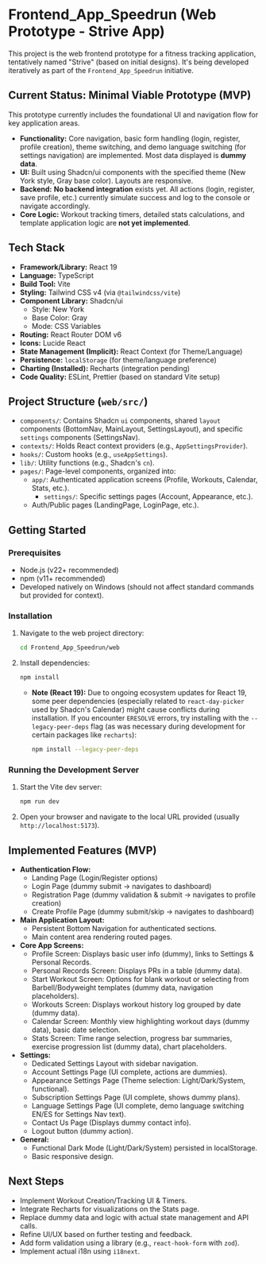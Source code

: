 # Frontend_App_Speedrun (Web Prototype - Strive App)

This project is the web frontend prototype for a fitness tracking application, tentatively named "Strive" (based on initial designs). It's being developed iteratively as part of the `Frontend_App_Speedrun` initiative.

## Current Status: Minimal Viable Prototype (MVP)

This prototype currently includes the foundational UI and navigation flow for key application areas.

*   **Functionality:** Core navigation, basic form handling (login, register, profile creation), theme switching, and demo language switching (for settings navigation) are implemented. Most data displayed is **dummy data**.
*   **UI:** Built using Shadcn/ui components with the specified theme (New York style, Gray base color). Layouts are responsive.
*   **Backend:** **No backend integration** exists yet. All actions (login, register, save profile, etc.) currently simulate success and log to the console or navigate accordingly.
*   **Core Logic:** Workout tracking timers, detailed stats calculations, and template application logic are **not yet implemented**.

## Tech Stack

*   **Framework/Library:** React 19
*   **Language:** TypeScript
*   **Build Tool:** Vite
*   **Styling:** Tailwind CSS v4 (via `@tailwindcss/vite`)
*   **Component Library:** Shadcn/ui
    *   Style: New York
    *   Base Color: Gray
    *   Mode: CSS Variables
*   **Routing:** React Router DOM v6
*   **Icons:** Lucide React
*   **State Management (Implicit):** React Context (for Theme/Language)
*   **Persistence:** `localStorage` (for theme/language preference)
*   **Charting (Installed):** Recharts (integration pending)
*   **Code Quality:** ESLint, Prettier (based on standard Vite setup)

## Project Structure (`web/src/`)

*   `components/`: Contains Shadcn `ui` components, shared `layout` components (BottomNav, MainLayout, SettingsLayout), and specific `settings` components (SettingsNav).
*   `contexts/`: Holds React context providers (e.g., `AppSettingsProvider`).
*   `hooks/`: Custom hooks (e.g., `useAppSettings`).
*   `lib/`: Utility functions (e.g., Shadcn's `cn`).
*   `pages/`: Page-level components, organized into:
    *   `app/`: Authenticated application screens (Profile, Workouts, Calendar, Stats, etc.).
        *   `settings/`: Specific settings pages (Account, Appearance, etc.).
    *   Auth/Public pages (LandingPage, LoginPage, etc.).

## Getting Started

### Prerequisites

*   Node.js (v22+ recommended)
*   npm (v11+ recommended)
*   Developed natively on Windows (should not affect standard commands but provided for context).

### Installation

1.  Navigate to the web project directory:
    ```bash
    cd Frontend_App_Speedrun/web
    ```
2.  Install dependencies:
    ```bash
    npm install
    ```
    *   **Note (React 19):** Due to ongoing ecosystem updates for React 19, some peer dependencies (especially related to `react-day-picker` used by Shadcn's Calendar) might cause conflicts during installation. If you encounter `ERESOLVE` errors, try installing with the `--legacy-peer-deps` flag (as was necessary during development for certain packages like `recharts`):
        ```bash
        npm install --legacy-peer-deps
        ```

### Running the Development Server

1.  Start the Vite dev server:
    ```bash
    npm run dev
    ```
2.  Open your browser and navigate to the local URL provided (usually `http://localhost:5173`).

## Implemented Features (MVP)

*   **Authentication Flow:**
    *   Landing Page (Login/Register options)
    *   Login Page (dummy submit -> navigates to dashboard)
    *   Registration Page (dummy validation & submit -> navigates to profile creation)
    *   Create Profile Page (dummy submit/skip -> navigates to dashboard)
*   **Main Application Layout:**
    *   Persistent Bottom Navigation for authenticated sections.
    *   Main content area rendering routed pages.
*   **Core App Screens:**
    *   Profile Screen: Displays basic user info (dummy), links to Settings & Personal Records.
    *   Personal Records Screen: Displays PRs in a table (dummy data).
    *   Start Workout Screen: Options for blank workout or selecting from Barbell/Bodyweight templates (dummy data, navigation placeholders).
    *   Workouts Screen: Displays workout history log grouped by date (dummy data).
    *   Calendar Screen: Monthly view highlighting workout days (dummy data), basic date selection.
    *   Stats Screen: Time range selection, progress bar summaries, exercise progression list (dummy data), chart placeholders.
*   **Settings:**
    *   Dedicated Settings Layout with sidebar navigation.
    *   Account Settings Page (UI complete, actions are dummies).
    *   Appearance Settings Page (Theme selection: Light/Dark/System, functional).
    *   Subscription Settings Page (UI complete, shows dummy plans).
    *   Language Settings Page (UI complete, demo language switching EN/ES for Settings Nav text).
    *   Contact Us Page (Displays dummy contact info).
    *   Logout button (dummy action).
*   **General:**
    *   Functional Dark Mode (Light/Dark/System) persisted in localStorage.
    *   Basic responsive design.

## Next Steps

*   Implement Workout Creation/Tracking UI & Timers.
*   Integrate Recharts for visualizations on the Stats page.
*   Replace dummy data and logic with actual state management and API calls.
*   Refine UI/UX based on further testing and feedback.
*   Add form validation using a library (e.g., `react-hook-form` with `zod`).
*   Implement actual i18n using `i18next`.
